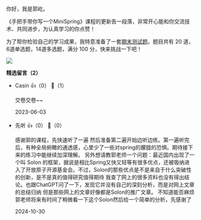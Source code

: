 你好，我是郭屹。

《手把手带你写一个MiniSpring》课程的更新告一段落，非常开心能和你交流技术、共同进步，为认真学习的你点赞！

为了帮你检验自己的学习成果，我特意准备了一套[期末测试题](http://time.geekbang.org/quiz/intro?act_id=5787&exam_id=12727)。题目共有 20 道，6道单选题，14道多选题，满分 100 分，快来挑战一下吧！

[![](https://static001.geekbang.org/resource/image/28/a4/28d1be62669b4f3cc01c36466bf811a4.png?wh=1142%2A201)](http://time.geekbang.org/quiz/intro?act_id=5787&exam_id=12727)
<div><strong>精选留言（2）</strong></div><ul>
<li><span>Casin</span> 👍（0） 💬（1）<p>交卷交卷~~</p>2023-06-03</li><br/><li><span>先听</span> 👍（0） 💬（0）<p>感谢郭的课程，先快速听了一遍 然后准备第二遍开始边听边练。第一遍听完后，有种全局俯瞰的通透感，心里少了一些对spring的朦胧的恐惧。期待接下来的练习中能继续加深理解。
另外想请教郭老师一个问题：最近国内出现了一个叫 Solon 的框架，据说是相比Spring又快又轻等有很多优点，还被吸纳进入了开放原子开源基金会。不过，Solon的那些优点是不是来自于什么突破性的创新，是不是真的值得研究值得期待 我查了网上的很多资料也没有得出结论。也跟ChatGPT问了一下，发现它并没有自己的深刻分析，而是对网上文章的总结归纳 但是那些网上的文章好像都是Solon的推广文章。 不知道能否麻烦郭老师将来有时间了稍微看一下这个Solon然后给一个简单的分析，先感谢了</p>2024-10-30</li><br/>
</ul>